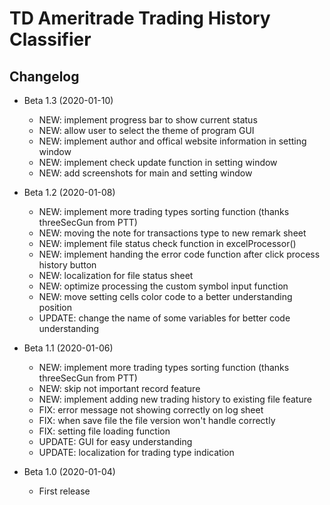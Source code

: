 # TD Ameritrade Trading History Classifier

## Changelog

* Beta 1.3 (2020-01-10)
    * NEW: implement progress bar to show current status
    * NEW: allow user to select the theme of program GUI
    * NEW: implement author and offical website information in setting window
    * NEW: implement check update function in setting window
    * NEW: add screenshots for main and setting window

* Beta 1.2 (2020-01-08)
    * NEW: implement more trading types sorting function (thanks threeSecGun from PTT)
    * NEW: moving the note for transactions type to new remark sheet
    * NEW: implement file status check function in excelProcessor()
    * NEW: implement handing the error code function after click process history button
    * NEW: localization for file status sheet
    * NEW: optimize processing the custom symbol input function
    * NEW: move setting cells color code to a better understanding position
    * UPDATE: change the name of some variables for better code understanding

* Beta 1.1 (2020-01-06)
    * NEW: implement more trading types sorting function (thanks threeSecGun from PTT)
    * NEW: skip not important record feature
    * NEW: implement adding new trading history to existing file feature
    * FIX: error message not showing correctly on log sheet
    * FIX: when save file the file version won't handle correctly
    * FIX: setting file loading function
    * UPDATE: GUI for easy understanding
    * UPDATE: localization for trading type indication

* Beta 1.0 (2020-01-04)
    * First release
